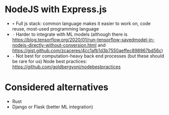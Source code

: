 # NodeJS with Express.js

- `+` Full js stack: common language makes it easier to work on, code reuse, most-used programming language
- `-` Harder to integrate with ML models (although there is https://blog.tensorflow.org/2020/01/run-tensorflow-savedmodel-in-nodejs-directly-without-conversion.html and https://gist.github.com/zcaceres/4cc1afb1d3b7550aeffec898967bd56c)
- `-` Not best for computation-heavy back end processes (but these should be rare for us)
  Node best practices: https://github.com/goldbergyoni/nodebestpractices

# Considered alternatives

- Rust
- Django or Flask (better ML integration)
